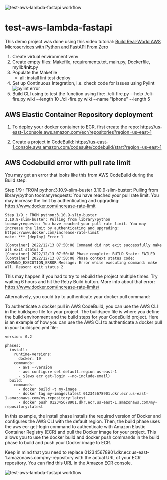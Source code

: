 ![test-aws-lambda-fastapi workflow](https://github.com/jmandrake/test-aws-lambda-fastapi/actions/workflows/devops.yml/badge.svg)


# test-aws-lambda-fastapi

This demo project was done using this video tutorial:
[Build Real-World AWS Microservices with Python and FastAPI From Zero](https://www.youtube.com/watch?v=SqFFCTNyi88&t=2430s)


1. Create virtual environment venv
2. Create empty files: Makefile, requirements.txt, main.py, Dockerfile, mylib/__init__.py
3. Populate the Makefile
    - all: install lint test deploy
4. Set up Continuous Integration, i.e. check code for issues using Pylint
![pylint error](https://user-images.githubusercontent.com/9938598/206826810-69873457-18a1-4aa8-a0b5-ecaa9ef80c60.png)
5. Build CLI using to test the function using fire: 
./cli-fire.py --help
./cli-fire.py wiki --length 10
./cli-fire.py wiki --name "Iphone" --length 5

## AWS Elastic Container Repository deployment

1) To deploy your docker container to ECR, first create the repo: https://us-east-1.console.aws.amazon.com/ecr/repositories?region=us-east-1

2) Create a project in CodeBuild: https://us-east-1.console.aws.amazon.com/codesuite/codebuild/start?region=us-east-1


## AWS Codebuild error with pull rate limit

You may get an error that looks like this from AWS CodeBuild during the Build step:

Step 1/9 : FROM python:3.10.9-slim-buster
3.10.9-slim-buster: Pulling from library/python
toomanyrequests: You have reached your pull rate limit. You may increase the limit by authenticating and upgrading: https://www.docker.com/increase-rate-limit


```
Step 1/9 : FROM python:3.10.9-slim-buster
3.10.9-slim-buster: Pulling from library/python
toomanyrequests: You have reached your pull rate limit. You may increase the limit by authenticating and upgrading: https://www.docker.com/increase-rate-limit
make: *** [deploy] Error 1

[Container] 2022/12/13 07:50:08 Command did not exit successfully make all exit status 2
[Container] 2022/12/13 07:50:08 Phase complete: BUILD State: FAILED
[Container] 2022/12/13 07:50:08 Phase context status code: COMMAND_EXECUTION_ERROR Message: Error while executing command: make all. Reason: exit status 2
```

This may happen if you had to try to rebuild the project multiple times. Try waiting 6 hours and hit the Retry Build button.
More info about that error: https://www.docker.com/increase-rate-limits/

Alternatively, you could try to authenticate your docker pull command:

To authenticate a docker pull in AWS CodeBuild, you can use the AWS CLI in the buildspec file for your project. The buildspec file is where you define the build environment and the build steps for your CodeBuild project. Here is an example of how you can use the AWS CLI to authenticate a docker pull in your buildspec.yml file:

```
version: 0.2

phases:
  install:
    runtime-versions:
      docker: 19
    commands:
      - aws --version
      - aws configure set default.region us-east-1
      - $(aws ecr get-login --no-include-email)
  build:
    commands:
      - docker build -t my-image .
      - docker tag my-image:latest 012345678901.dkr.ecr.us-east-1.amazonaws.com/my-repository:latest
      - docker push 012345678901.dkr.ecr.us-east-1.amazonaws.com/my-repository:latest
```

In this example, the install phase installs the required version of Docker and configures the AWS CLI with the default region. Then, the build phase uses the aws ecr get-login command to authenticate with Amazon Elastic Container Registry (ECR) and pull the Docker image for your project. This allows you to use the docker build and docker push commands in the build phase to build and push your Docker image to ECR.

Keep in mind that you need to replace 012345678901.dkr.ecr.us-east-1.amazonaws.com/my-repository with the actual URL of your ECR repository. You can find this URL in the Amazon ECR console.


![test-aws-lambda-fastapi workflow](https://github.com/jmandrake/test-aws-lambda-fastapi/actions/workflows/devops.yml/badge.svg)
